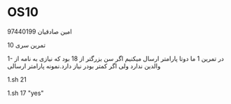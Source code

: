 # OS10
امین صادقیان 97440199


تمرین سری 10



1- در تمرین 1 ما دوتا پارامتر ارسال میکنیم اگر سن بزرگتر از 18 بود که نیازی به نامه از والدین ندارد ولی اگر کمتر بودر نیاز دارد.نمونه پارامتر ارسالی

  1.sh 21
  
  1.sh 17 "yes"
  
 
